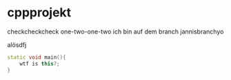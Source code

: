 # cppprojekt

checkcheckcheck
one-two-one-two
ich bin auf dem branch jannisbranchyo

alösdfj
``` c++
static void main(){
	wtf is this?;
}
```
